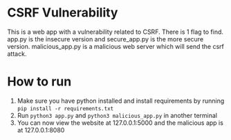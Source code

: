 # CSRF Vulnerability
This is a web app with a vulnerability related to CSRF. There is 1 flag to find.
app.py is the insecure version and secure_app.py is the more secure version.
malicious_app.py is a malicious web server which will send the csrf attack.

# How to run
1. Make sure you have python installed and install requirements by running ```pip install -r requirements.txt```
2. Run ```python3 app.py``` and ```python3 malicious_app.py``` in another terminal
3. You can now view the website at 127.0.0.1:5000 and the malicious app is at 127.0.0.1:8080